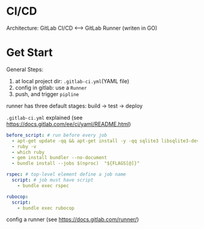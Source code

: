 # CI/CD
Architecture: GitLab CI/CD <--> GitLab Runner (writen in GO)

# Get Start

General Steps:

1. at local project dir: `.gitlab-ci.yml`(YAML file)
2. config in gitlab: use a `Runner`
3. push, and trigger `pipline`

runner has three default stages: build -> test -> deploy

`.gitlab-ci.yml` explained (see <https://docs.gitlab.com/ee/ci/yaml/README.html>)

```yaml
before_script: # run before every job
  - apt-get update -qq && apt-get install -y -qq sqlite3 libsqlite3-dev nodejs
  - ruby -v
  - which ruby
  - gem install bundler --no-document
  - bundle install --jobs $(nproc)  "${FLAGS[@]}"

rspec: # top-level element define a job name
  script: # job must have script
    - bundle exec rspec

rubocop:
  script:
    - bundle exec rubocop
```

config a runner (see <https://docs.gitlab.com/runner/>)